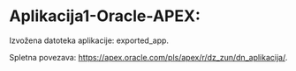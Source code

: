 # Aplikacija1-Oracle-APEX: 
Izvožena datoteka aplikacije: exported_app.

Spletna povezava: https://apex.oracle.com/pls/apex/r/dz_zun/dn_aplikacija/.
